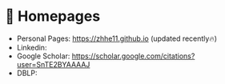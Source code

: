# 📎 Homepages
- Personal Pages: https://zhhe11.github.io (updated recently🔥)
- Linkedin: 
- Google Scholar: https://scholar.google.com/citations?user=SnTE2BYAAAAJ
- DBLP: 
